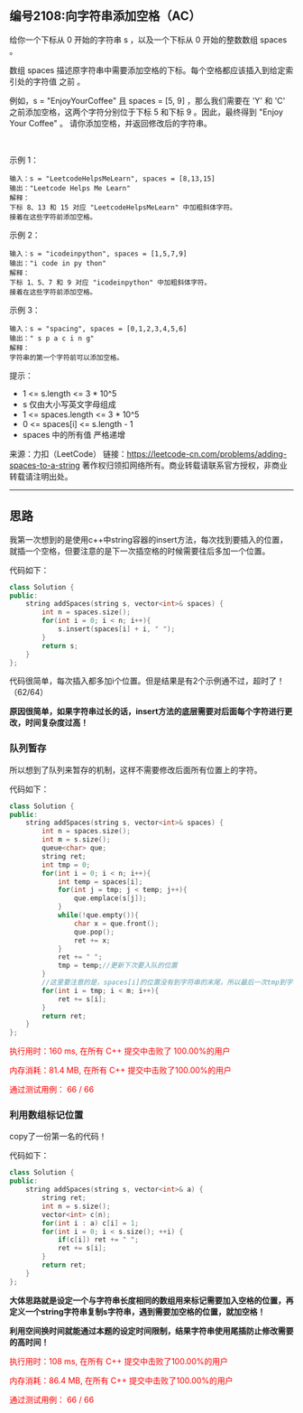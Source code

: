 ## 编号2108:向字符串添加空格（AC）

给你一个下标从 0 开始的字符串 s ，以及一个下标从 0 开始的整数数组 spaces 。

数组 spaces 描述原字符串中需要添加空格的下标。每个空格都应该插入到给定索引处的字符值 之前 。

例如，s = "EnjoyYourCoffee" 且 spaces = [5, 9] ，那么我们需要在 'Y' 和 'C' 之前添加空格，这两个字符分别位于下标 5 和下标 9 。因此，最终得到 "Enjoy Your Coffee" 。
请你添加空格，并返回修改后的字符串。

 

示例 1：
```
输入：s = "LeetcodeHelpsMeLearn", spaces = [8,13,15]
输出："Leetcode Helps Me Learn"
解释：
下标 8、13 和 15 对应 "LeetcodeHelpsMeLearn" 中加粗斜体字符。
接着在这些字符前添加空格。
```
示例 2：
```
输入：s = "icodeinpython", spaces = [1,5,7,9]
输出："i code in py thon"
解释：
下标 1、5、7 和 9 对应 "icodeinpython" 中加粗斜体字符。
接着在这些字符前添加空格。
```
示例 3：
```
输入：s = "spacing", spaces = [0,1,2,3,4,5,6]
输出：" s p a c i n g"
解释：
字符串的第一个字符前可以添加空格。 
```
提示：

* 1 <= s.length <= 3 * 10^5
* s 仅由大小写英文字母组成
* 1 <= spaces.length <= 3 * 10^5
* 0 <= spaces[i] <= s.length - 1
* spaces 中的所有值 严格递增

来源：力扣（LeetCode）
链接：https://leetcode-cn.com/problems/adding-spaces-to-a-string
著作权归领扣网络所有。商业转载请联系官方授权，非商业转载请注明出处。

---
## 思路

我第一次想到的是使用c++中string容器的insert方法，每次找到要插入的位置，就插一个空格，但要注意的是下一次插空格的时候需要往后多加一个位置。

代码如下：
```c++
class Solution {
public:
    string addSpaces(string s, vector<int>& spaces) {
        int n = spaces.size();
        for(int i = 0; i < n; i++){
            s.insert(spaces[i] + i, " ");
        }
        return s;
    }
};
```

代码很简单，每次插入都多加i个位置。但是结果是有2个示例通不过，超时了！（62/64）

**原因很简单，如果字符串过长的话，insert方法的底层需要对后面每个字符进行更改，时间复杂度过高！**

### 队列暂存

所以想到了队列来暂存的机制，这样不需要修改后面所有位置上的字符。

代码如下：
```c++
class Solution {
public:
    string addSpaces(string s, vector<int>& spaces) {
        int n = spaces.size();
        int m = s.size();
        queue<char> que;
        string ret;
        int tmp = 0;
        for(int i = 0; i < n; i++){
            int temp = spaces[i];
            for(int j = tmp; j < temp; j++){
                que.emplace(s[j]);
            }
            while(!que.empty()){
                char x = que.front();
                que.pop();
                ret += x;
            }
            ret += " ";
            tmp = temp;//更新下次要入队的位置
        }
        //这里要注意的是，spaces[i]的位置没有到字符串的末尾，所以最后一次tmp到字符串末尾的位置需要重新加入到结果字符串中。
        for(int i = tmp; i < m; i++){
            ret += s[i];
        }
        return ret;
    }
};
```

<span style="color:red">执行用时：160 ms, 在所有 C++ 提交中击败了
100.00%的用户</span>

<span style="color:red">内存消耗：81.4 MB, 在所有 C++ 提交中击败了100.00%的用户</span>

<span style="color:red">通过测试用例：
66 / 66</span>

### 利用数组标记位置

copy了一份第一名的代码！

代码如下：
```c++
class Solution {
public:
    string addSpaces(string s, vector<int>& a) {
        string ret;
        int n = s.size();
        vector<int> c(n);
        for(int i : a) c[i] = 1;
        for(int i = 0; i < s.size(); ++i) {
            if(c[i]) ret += " ";
            ret += s[i];
        }
        return ret;
    }
};
```

**大体思路就是设定一个与字符串长度相同的数组用来标记需要加入空格的位置，再定义一个string字符串复制s字符串，遇到需要加空格的位置，就加空格！**

**利用空间换时间就能通过本题的设定时间限制，结果字符串使用尾插防止修改需要的高时间！**

<span style ="color:red">执行用时：108 ms, 在所有 C++ 提交中击败了100.00%的用户</span>

<span style ="color:red">内存消耗：86.4 MB, 在所有 C++ 提交中击败了100.00%的用户</span>

<span style ="color:red">通过测试用例：
66 / 66
</span>
